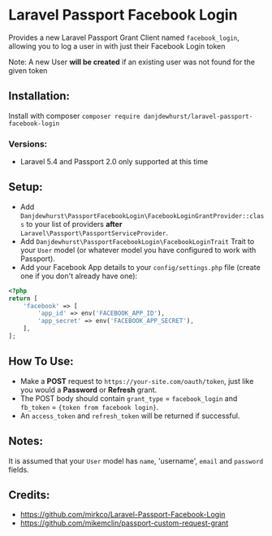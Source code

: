 # Laravel Passport Facebook Login
Provides a new Laravel Passport Grant Client named `facebook_login`, allowing you to log a user in with just their Facebook Login token

Note: A new User **will be created** if an existing user was not found for the given token

## Installation:
Install with composer  `composer require danjdewhurst/laravel-passport-facebook-login`

### Versions:
* Laravel 5.4 and Passport 2.0 only supported at this time

## Setup:
* Add `Danjdewhurst\PassportFacebookLogin\FacebookLoginGrantProvider::class` to your list of providers **after** `Laravel\Passport\PassportServiceProvider`.
* Add `Danjdewhurst\PassportFacebookLogin\FacebookLoginTrait` Trait to your `User` model (or whatever model you have configured to work with Passport).
* Add your Facebook App details to your `config/settings.php` file (create one if you don't already have one):
```php
<?php
return [
    'facebook' => [
        'app_id' => env('FACEBOOK_APP_ID'),
        'app_secret' => env('FACEBOOK_APP_SECRET'),
    ],
];
```

## How To Use:

* Make a **POST** request to `https://your-site.com/oauth/token`, just like you would a **Password** or **Refresh** grant.
* The POST body should contain `grant_type` = `facebook_login` and `fb_token` = `{token from facebook login}`.
* An `access_token` and `refresh_token` will be returned if successful.

## Notes:
It is assumed that your `User` model has `name`, 'username', `email` and `password` fields.

## Credits:
* https://github.com/mirkco/Laravel-Passport-Facebook-Login
* https://github.com/mikemclin/passport-custom-request-grant

